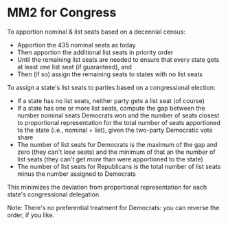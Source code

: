 # MM2 for Congress

To apportion nominal & list seats based on a decennial census:

- Apportion the 435 nominal seats as today
- Then apportion the additional list seats in priority order
- Until the remaining list seats are needed to ensure that every state gets at least one list seat (if guaranteed), and
- Then (if so) assign the remaining seats to states with no list seats 

To assign a state's list seats to parties based on a congressional election:

- If a state has no list seats, neither party gets a list seat (of course)
- If a state has one or more list seats, compute the gap between the number nominal seats Democrats won and the number of seats closest to proportional representation for the total number of seats apportioned to the state (i.e., nominal + list), given the two-party Democratic vote share
- The number of list seats for Democrats is the maximum of the gap and zero (they can't *lose* seats) and the minimum of that an the number of list seats (they can't get *more* than were apportioned to the state)
- The number of list seats for Republicans is the total number of list seats minus the number assigned to Democrats

 This minimizes the deviation from proportional representation for each state's congressional delegation.
 
 Note: There's no preferential treatment for Democrats: you can reverse the order, if you like.